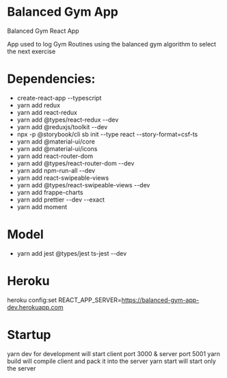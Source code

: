# Balanced Gym App

Balanced Gym React App

App used to log Gym Routines using the balanced gym algorithm to select the next exercise


# Dependencies:

- create-react-app --typescript
- yarn add redux
- yarn add react-redux
- yarn add @types/react-redux --dev
- yarn add @reduxjs/toolkit --dev
- npx -p @storybook/cli sb init --type react --story-format=csf-ts
- yarn add @material-ui/core
- yarn add @material-ui/icons
- yarn add react-router-dom
- yarn add @types/react-router-dom --dev
- yarn add npm-run-all --dev
- yarn add react-swipeable-views
- yarn add @types/react-swipeable-views --dev
- yarn add frappe-charts
- yarn add prettier --dev --exact
- yarn add moment  

# Model
- yarn add jest @types/jest ts-jest --dev

# Heroku

heroku config:set REACT_APP_SERVER=https://balanced-gym-app-dev.herokuapp.com


# Startup

yarn dev for development will start client port 3000 & server port 5001
yarn build will compile client and pack it into the server
yarn start will start only the server 